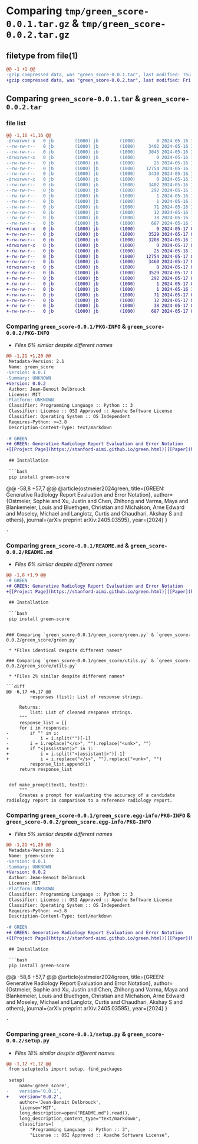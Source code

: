 # Comparing `tmp/green_score-0.0.1.tar.gz` & `tmp/green_score-0.0.2.tar.gz`

## filetype from file(1)

```diff
@@ -1 +1 @@
-gzip compressed data, was "green_score-0.0.1.tar", last modified: Thu May 16 16:55:49 2024, max compression
+gzip compressed data, was "green_score-0.0.2.tar", last modified: Fri May 17 04:41:59 2024, max compression
```

## Comparing `green_score-0.0.1.tar` & `green_score-0.0.2.tar`

### file list

```diff
@@ -1,16 +1,16 @@
-drwxrwxr-x   0 jb        (1000) jb        (1000)        0 2024-05-16 16:55:49.240056 green_score-0.0.1/
--rw-rw-r--   0 jb        (1000) jb        (1000)     3402 2024-05-16 16:55:49.240056 green_score-0.0.1/PKG-INFO
--rw-rw-r--   0 jb        (1000) jb        (1000)     3045 2024-05-16 16:52:31.000000 green_score-0.0.1/README.md
-drwxrwxr-x   0 jb        (1000) jb        (1000)        0 2024-05-16 16:55:49.236056 green_score-0.0.1/green_score/
--rw-rw-r--   0 jb        (1000) jb        (1000)       25 2024-05-16 16:46:03.000000 green_score-0.0.1/green_score/__init__.py
--rw-rw-r--   0 jb        (1000) jb        (1000)    12754 2024-05-16 16:44:38.000000 green_score-0.0.1/green_score/green.py
--rw-rw-r--   0 jb        (1000) jb        (1000)     3430 2024-05-16 16:42:57.000000 green_score-0.0.1/green_score/utils.py
-drwxrwxr-x   0 jb        (1000) jb        (1000)        0 2024-05-16 16:55:49.236056 green_score-0.0.1/green_score.egg-info/
--rw-rw-r--   0 jb        (1000) jb        (1000)     3402 2024-05-16 16:55:48.000000 green_score-0.0.1/green_score.egg-info/PKG-INFO
--rw-rw-r--   0 jb        (1000) jb        (1000)      292 2024-05-16 16:55:49.000000 green_score-0.0.1/green_score.egg-info/SOURCES.txt
--rw-rw-r--   0 jb        (1000) jb        (1000)        1 2024-05-16 16:55:48.000000 green_score-0.0.1/green_score.egg-info/dependency_links.txt
--rw-rw-r--   0 jb        (1000) jb        (1000)        1 2024-05-16 16:55:48.000000 green_score-0.0.1/green_score.egg-info/not-zip-safe
--rw-rw-r--   0 jb        (1000) jb        (1000)       71 2024-05-16 16:55:48.000000 green_score-0.0.1/green_score.egg-info/requires.txt
--rw-rw-r--   0 jb        (1000) jb        (1000)       12 2024-05-16 16:55:48.000000 green_score-0.0.1/green_score.egg-info/top_level.txt
--rw-rw-r--   0 jb        (1000) jb        (1000)       38 2024-05-16 16:55:49.240056 green_score-0.0.1/setup.cfg
--rw-rw-r--   0 jb        (1000) jb        (1000)      687 2024-05-16 16:40:55.000000 green_score-0.0.1/setup.py
+drwxrwxr-x   0 jb        (1000) jb        (1000)        0 2024-05-17 04:41:59.276035 green_score-0.0.2/
+-rw-rw-r--   0 jb        (1000) jb        (1000)     3529 2024-05-17 04:41:59.272035 green_score-0.0.2/PKG-INFO
+-rw-rw-r--   0 jb        (1000) jb        (1000)     3208 2024-05-16 17:03:12.000000 green_score-0.0.2/README.md
+drwxrwxr-x   0 jb        (1000) jb        (1000)        0 2024-05-17 04:41:59.272035 green_score-0.0.2/green_score/
+-rw-rw-r--   0 jb        (1000) jb        (1000)       25 2024-05-16 16:46:03.000000 green_score-0.0.2/green_score/__init__.py
+-rw-rw-r--   0 jb        (1000) jb        (1000)    12754 2024-05-17 04:38:24.000000 green_score-0.0.2/green_score/green.py
+-rw-rw-r--   0 jb        (1000) jb        (1000)     3460 2024-05-17 04:33:11.000000 green_score-0.0.2/green_score/utils.py
+drwxrwxr-x   0 jb        (1000) jb        (1000)        0 2024-05-17 04:41:59.272035 green_score-0.0.2/green_score.egg-info/
+-rw-rw-r--   0 jb        (1000) jb        (1000)     3529 2024-05-17 04:41:58.000000 green_score-0.0.2/green_score.egg-info/PKG-INFO
+-rw-rw-r--   0 jb        (1000) jb        (1000)      292 2024-05-17 04:41:59.000000 green_score-0.0.2/green_score.egg-info/SOURCES.txt
+-rw-rw-r--   0 jb        (1000) jb        (1000)        1 2024-05-17 04:41:58.000000 green_score-0.0.2/green_score.egg-info/dependency_links.txt
+-rw-rw-r--   0 jb        (1000) jb        (1000)        1 2024-05-16 16:55:48.000000 green_score-0.0.2/green_score.egg-info/not-zip-safe
+-rw-rw-r--   0 jb        (1000) jb        (1000)       71 2024-05-17 04:41:58.000000 green_score-0.0.2/green_score.egg-info/requires.txt
+-rw-rw-r--   0 jb        (1000) jb        (1000)       12 2024-05-17 04:41:58.000000 green_score-0.0.2/green_score.egg-info/top_level.txt
+-rw-rw-r--   0 jb        (1000) jb        (1000)       38 2024-05-17 04:41:59.276035 green_score-0.0.2/setup.cfg
+-rw-rw-r--   0 jb        (1000) jb        (1000)      687 2024-05-17 04:41:42.000000 green_score-0.0.2/setup.py
```

### Comparing `green_score-0.0.1/PKG-INFO` & `green_score-0.0.2/PKG-INFO`

 * *Files 6% similar despite different names*

```diff
@@ -1,21 +1,20 @@
 Metadata-Version: 2.1
 Name: green_score
-Version: 0.0.1
-Summary: UNKNOWN
+Version: 0.0.2
 Author: Jean-Benoit Delbrouck
 License: MIT
-Platform: UNKNOWN
 Classifier: Programming Language :: Python :: 3
 Classifier: License :: OSI Approved :: Apache Software License
 Classifier: Operating System :: OS Independent
 Requires-Python: >=3.8
 Description-Content-Type: text/markdown
 
-# GREEN
+# GREEN: Generative Radiology Report Evaluation and Error Notation
+[[Project Page](https://stanford-aimi.github.io/green.html)][[Paper](https://arxiv.org/pdf/2405.03595)]
 
 ## Installation
 
 ```bash
 pip install green-score
 ```
 
@@ -58,8 +57,7 @@
 @article{ostmeier2024green,
     title={GREEN: Generative Radiology Report Evaluation and Error Notation},
     author={Ostmeier, Sophie and Xu, Justin and Chen, Zhihong and Varma, Maya and Blankemeier, Louis and Bluethgen, Christian and Michalson, Arne Edward and Moseley, Michael and Langlotz, Curtis and Chaudhari, Akshay S and others},
     journal={arXiv preprint arXiv:2405.03595},
     year={2024}
 }
 ```
-
```

### Comparing `green_score-0.0.1/README.md` & `green_score-0.0.2/README.md`

 * *Files 6% similar despite different names*

```diff
@@ -1,8 +1,9 @@
-# GREEN
+# GREEN: Generative Radiology Report Evaluation and Error Notation
+[[Project Page](https://stanford-aimi.github.io/green.html)][[Paper](https://arxiv.org/pdf/2405.03595)]
 
 ## Installation
 
 ```bash
 pip install green-score
 ```
```

### Comparing `green_score-0.0.1/green_score/green.py` & `green_score-0.0.2/green_score/green.py`

 * *Files identical despite different names*

### Comparing `green_score-0.0.1/green_score/utils.py` & `green_score-0.0.2/green_score/utils.py`

 * *Files 2% similar despite different names*

```diff
@@ -6,17 +6,17 @@
         responses (list): List of response strings.
 
     Returns:
         list: List of cleaned response strings.
     """
     response_list = []
     for i in responses:
-        if "" in i:
-            i = i.split("")[-1]
-        i = i.replace("</s>", "").replace("<unk>", "")
+        if "<|assistant|>" in i:
+            i = i.split("<|assistant|>")[-1]
+            i = i.replace("</s>", "").replace("<unk>", "")
         response_list.append(i)
     return response_list
 
 
 def make_prompt(text1, text2):
     """
     Creates a prompt for evaluating the accuracy of a candidate radiology report in comparison to a reference radiology report.
```

### Comparing `green_score-0.0.1/green_score.egg-info/PKG-INFO` & `green_score-0.0.2/green_score.egg-info/PKG-INFO`

 * *Files 5% similar despite different names*

```diff
@@ -1,21 +1,20 @@
 Metadata-Version: 2.1
 Name: green-score
-Version: 0.0.1
-Summary: UNKNOWN
+Version: 0.0.2
 Author: Jean-Benoit Delbrouck
 License: MIT
-Platform: UNKNOWN
 Classifier: Programming Language :: Python :: 3
 Classifier: License :: OSI Approved :: Apache Software License
 Classifier: Operating System :: OS Independent
 Requires-Python: >=3.8
 Description-Content-Type: text/markdown
 
-# GREEN
+# GREEN: Generative Radiology Report Evaluation and Error Notation
+[[Project Page](https://stanford-aimi.github.io/green.html)][[Paper](https://arxiv.org/pdf/2405.03595)]
 
 ## Installation
 
 ```bash
 pip install green-score
 ```
 
@@ -58,8 +57,7 @@
 @article{ostmeier2024green,
     title={GREEN: Generative Radiology Report Evaluation and Error Notation},
     author={Ostmeier, Sophie and Xu, Justin and Chen, Zhihong and Varma, Maya and Blankemeier, Louis and Bluethgen, Christian and Michalson, Arne Edward and Moseley, Michael and Langlotz, Curtis and Chaudhari, Akshay S and others},
     journal={arXiv preprint arXiv:2405.03595},
     year={2024}
 }
 ```
-
```

### Comparing `green_score-0.0.1/setup.py` & `green_score-0.0.2/setup.py`

 * *Files 18% similar despite different names*

```diff
@@ -1,12 +1,12 @@
 from setuptools import setup, find_packages
 
 setup(
     name='green_score',
-    version='0.0.1',
+    version='0.0.2',
     author='Jean-Benoit Delbrouck',
     license='MIT',
     long_description=open("README.md").read(),
     long_description_content_type="text/markdown",
     classifiers=[
         "Programming Language :: Python :: 3",
         "License :: OSI Approved :: Apache Software License",
```

